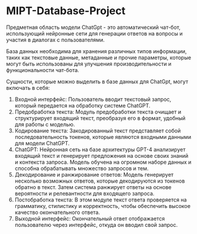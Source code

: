 # MIPT-Database-Project

Предметная область модели ChatGpt - это автоматический чат-бот, использующий нейронные сети для генерации ответов на вопросы и участия в диалогах с пользователями.

База данных необходима для хранения различных типов информации, таких как текстовые данные, метаданные и прочие параметры, которые могут быть использованы для улучшения производительности и функциональности чат-бота.

Сущности, которые можно выделить в базе данных для ChatGpt, могут включать в себя:

1. Входной интерфейс: Пользователь вводит текстовый запрос, который передается на обработку системе ChatGPT.
2. Предобработка текста: Модуль предобработки текста очищает и структурирует входящий текст, преобразуя его в формат, удобный для работы с моделью.
3. Кодирование текста: Закодированный текст представляет собой последовательность токенов, которые являются входными данными для модели ChatGPT.
4. ChatGPT: Нейронная сеть на базе архитектуры GPT-4 анализирует входящий текст и генерирует предложения на основе своих знаний и контекста запроса. Модель обучена на огромном наборе данных и способна обрабатывать множество запросов и тем.
5. Декодирование и ранжирование ответов: Модель генерирует несколько возможных ответов, которые декодируются из токенов обратно в текст. Затем система ранжирует ответы на основе вероятности и релевантности для входящего запроса.
6. Постобработка текста: В этом модуле текст ответа проверяется на грамматику, стилистику и корректность, чтобы обеспечить высокое качество окончательного ответа.
7. Выходной интерфейс: Окончательный ответ отображается пользователю через интерфейс, откуда он вводил свой запрос.